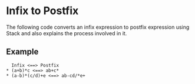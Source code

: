 # Infix to Postfix

The following code converts an infix expression to postfix expression using Stack and also explains the process involved in it.
 
 ## Example
      Infix <==> Postfix
    * (a+b)*c <==> ab+c*
    * (a-b)*(c/d)+e <==> ab-cd/*e+
